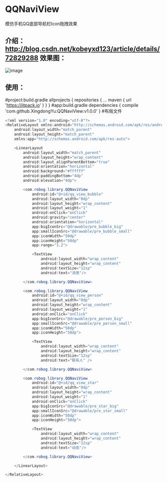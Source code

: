 # QQNaviView
模仿手机QQ底部导航栏Icon拖拽效果

介绍：http://blog.csdn.net/kobeyxd123/article/details/72829288
效果图：
---
![image](http://img.blog.csdn.net/20170601105942711?watermark/2/text/aHR0cDovL2Jsb2cuY3Nkbi5uZXQva29iZXl4ZDEyMw==/font/5a6L5L2T/fontsize/400/fill/I0JBQkFCMA==/dissolve/70/gravity/Center)

使用：
---
#project:build.gradle
    allprojects {
	    repositories {
		    ...
		    maven { url 'https://jitpack.io' }
	    }
	}
#app:build.gradle
    dependencies {
       compile 'com.github.XingdongYu:QQNaviView:v1.0.0'
	}
#布局文件
```java
<?xml version="1.0" encoding="utf-8"?>
<RelativeLayout xmlns:android="http://schemas.android.com/apk/res/android"
    android:layout_width="match_parent"
    android:layout_height="match_parent"
    xmlns:app="http://schemas.android.com/apk/res-auto">

    <LinearLayout
        android:layout_width="match_parent"
        android:layout_height="wrap_content"
        android:layout_alignParentBottom="true"
        android:orientation="horizontal"
        android:background="#ffffff"
        android:paddingBottom="4dp"
        android:elevation="4dp">

        <com.robog.library.QQNaviView
            android:id="@+id/qq_view_bubble"
            android:layout_width="0dp"
            android:layout_height="wrap_content"
            android:layout_weight="1"
            android:onClick="onClick"
            android:gravity="center"
            android:orientation="horizontal"
            app:bigIconSrc="@drawable/pre_bubble_big"
            app:smallIconSrc="@drawable/pre_bubble_small"
            app:iconWidth="50dp"
            app:iconHeight="50dp"
            app:range="1.2">

            <TextView
                android:layout_width="wrap_content"
                android:layout_height="wrap_content"
                android:textSize="12sp"
                android:text="消息"/>

        </com.robog.library.QQNaviView>

        <com.robog.library.QQNaviView
            android:id="@+id/qq_view_person"
            android:layout_width="0dp"
            android:layout_height="wrap_content"
            android:layout_weight="1"
            android:onClick="onClick"
            app:bigIconSrc="@drawable/pre_person_big"
            app:smallIconSrc="@drawable/pre_person_small"
            app:iconWidth="50dp"
            app:iconHeight="50dp">

            <TextView
                android:layout_width="wrap_content"
                android:layout_height="wrap_content"
                android:textSize="12sp"
                android:text="联系人" />

        </com.robog.library.QQNaviView>

        <com.robog.library.QQNaviView
            android:id="@+id/qq_view_star"
            android:layout_width="0dp"
            android:layout_height="wrap_content"
            android:layout_weight="1"
            android:onClick="onClick"
            app:bigIconSrc="@drawable/pre_star_big"
            app:smallIconSrc="@drawable/pre_star_small"
            app:iconWidth="50dp"
            app:iconHeight="50dp">

            <TextView
                android:layout_width="wrap_content"
                android:layout_height="wrap_content"
                android:textSize="12sp"
                android:text="动态"/>

        </com.robog.library.QQNaviView>

    </LinearLayout>

</RelativeLayout>
```
  

